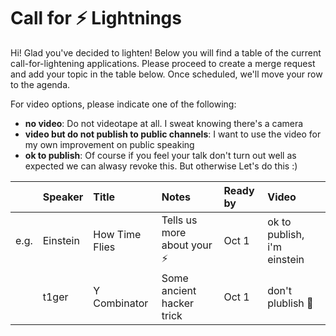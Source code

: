 # Call for ⚡️ Lightnings

Hi! Glad you've decided to lighten! Below you will find a table of the current call-for-lightening applications. Please proceed to create a merge request and add your topic in the table below. Once scheduled, we'll move your row to the agenda.

For video options, please indicate one of the following:

- **no video**: Do not videotape at all. I sweat knowing there's a camera
- **video but do not publish to public channels**: I want to use the video for my own improvement on public speaking
- **ok to publish**: Of course if you feel your talk don't turn out well as expected we can alwasy revoke this. But otherwise Let's do this :)

|      | Speaker  | Title          | Notes                        | Ready by | Video                       |
| :--: | :------- | :------------- | :--------------------------- | :------- | :-------------------------- |
| e.g. | Einstein | How Time Flies | Tells us more about your ⚡️ | Oct 1    | ok to publish, i'm einstein |
|      | t1ger    | Y Combinator   | Some ancient hacker trick    | Oct 1    | don't plublish :see_no_evil:|     |
